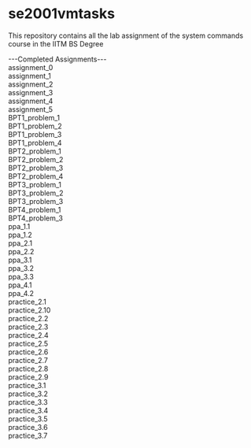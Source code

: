 # se2001vmtasks
This repository contains all the lab assignment of the system commands course in the IITM BS Degree

---Completed Assignments---<br>
assignment_0<br>
assignment_1<br>
assignment_2<br>
assignment_3<br>
assignment_4<br>
assignment_5<br>
BPT1_problem_1<br>
BPT1_problem_2<br>
BPT1_problem_3<br>
BPT1_problem_4<br>
BPT2_problem_1<br>
BPT2_problem_2<br>
BPT2_problem_3<br>
BPT2_problem_4<br>
BPT3_problem_1<br>
BPT3_problem_2<br>
BPT3_problem_3<br>
BPT4_problem_1<br>
BPT4_problem_3<br>
ppa_1.1<br>
ppa_1.2<br>
ppa_2.1<br>
ppa_2.2<br>
ppa_3.1<br>
ppa_3.2<br>
ppa_3.3<br>
ppa_4.1<br>
ppa_4.2<br>
practice_2.1<br>
practice_2.10<br>
practice_2.2<br>
practice_2.3<br>
practice_2.4<br>
practice_2.5<br>
practice_2.6<br>
practice_2.7<br>
practice_2.8<br>
practice_2.9<br>
practice_3.1<br>
practice_3.2<br>
practice_3.3<br>
practice_3.4<br>
practice_3.5<br>
practice_3.6<br>
practice_3.7<br>
